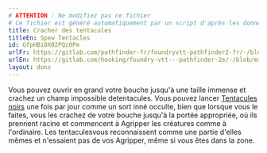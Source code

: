 ```yaml
---
# ATTENTION : Ne modifiez pas ce fichier
# Ce fichier est généré automatiquement par un script d'après les données du module Foundry VTT officiel et de sa traduction
title: Cracher des tentacules
titleEn: Spew Tentacles
id: GfpHBiOX02PQz0Pm
urlFr: https://gitlab.com/pathfinder-fr/foundryvtt-pathfinder2-fr/-/blob/master/data/feats/GfpHBiOX02PQz0Pm.htm
urlEn: https://gitlab.com/hooking/foundry-vtt---pathfinder-2e/-/blob/master/packs/data/feats.db/spew-tentacles.json
layout: dons
---
```

Vous pouvez ouvrir en grand votre bouche jusqu'à une taille immense et crachez un champ impossible detentacules. Vous pouvez lancer [Tentacules noirs](../sorts/tentacules-noirs.md) une fois par jour comme un sort inné occulte, bien que lorsque vous le faites, vous les crachez de votre bouche jusqu'à la portée appropriée, où ils prennent racine et commencent à Agripper les créatures comme à l'ordinaire. Les tentaculesvous reconnaissent comme une partie d'elles mêmes et n'essaient pas de vos Agripper, même si vous êtes dans la zone.
